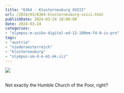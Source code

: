```yaml
---
title: "6364 - Klosterneuburg XXIII"
url: /2024/03/6364-klosterneuburg-xxiii.html
publishDate: 2024-03-24 18:00:00
date: 2024-03-24
categories:
- "olympus-m-zuiko-digital-ed-12-100mm-f4-0-is-pro"
tags:
- "austria"
- "niederoesterreich"
- "klosterneuburg"
- "olympus-om-d-e-m1-mk-iii"
---
```

<div class="container">
<div class="center"><a target="_blank" href="https://d25zfm9zpd7gm5.cloudfront.net/1200x1200/2020/20200806_140931_lr.jpg"><img class="webfeedsFeaturedVisual" src="https://d25zfm9zpd7gm5.cloudfront.net/0600x0600/2020/20200806_140931_lr.jpg" /></a></div>
</div>
<br />

Not exactly the Humble Church of the Poor, right?

